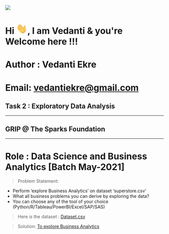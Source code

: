 <img height="27" src="https://img.shields.io/badge/To explore Business Analytics -Level  Intermediate-orange.svg?&style=for-the-badge&logo=TheSparksFoundation&logoColor=blue"/><br>
<h1 align="left">Hi <img src="https://github.com/demaria11/Spark_Projects/blob/main/Hi.gif" width="35px">, I am Vedanti & you're Welcome here !!! </h1>

# Author : Vedanti Ekre

# Email: vedantiekre@gmail.com

## Task 2 : Exploratory Data Analysis
___
## GRIP @ The Sparks Foundation
____
# Role : Data Science and Business Analytics [Batch May-2021]

> Problem Statement:
- Perform ‘explore Business Analytics’ on dataset ‘superstore.csv’ <br>
- What all business problems you can derive by exploring the data?<br>
- You can choose any of the tool of your choice<br>
(Python/R/Tableau/PowerBI/Excel/SAP/SAS)<br>

> Here is the dataset :
<a href="https://github.com/vedanti-github/Spark_Projects/blob/main/Exploratory%20Data%20Analysis%20-%20Retail/Retail(Dataset).csv">Dataset.csv</a><br>

> Solution:
<a href="https://github.com/vedanti-github/THE-SPARKS-FOUNDATION/blob/master/To%20explore%20Business%20Analytics/Task-5.ipynb">To explore Business Analytics </a>
